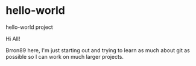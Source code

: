 # hello-world
hello-world project

Hi All!

Brron89 here, I'm just starting out and trying to learn as much about git as possible so I can work on 
much larger projects.
